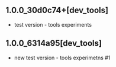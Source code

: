 ## 1.0.0_30d0c74+[dev_tools]
- test version - tools experiments

## 1.0.0_6314a95[dev_tools]
- new test version - tools experimetns #1
